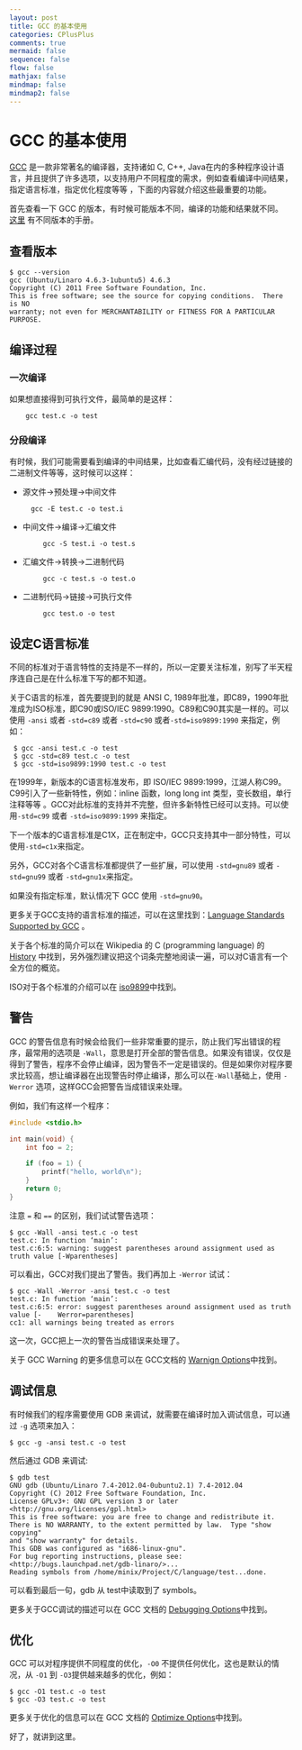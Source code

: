 ```yaml
---
layout: post
title: GCC 的基本使用
categories: CPlusPlus
comments: true
mermaid: false
sequence: false
flow: false
mathjax: false
mindmap: false
mindmap2: false
---
```


# GCC 的基本使用

[GCC](http://gcc.gnu.org/) 是一款非常著名的编译器，支持诸如 C, C++, Java在内的多种程序设计语言，并且提供了许多选项，以支持用户不同程度的需求，例如查看编译中间结果，指定语言标准，指定优化程度等等 ，下面的内容就介绍这些最重要的功能。


首先查看一下 GCC 的版本，有时候可能版本不同，编译的功能和结果就不同。
[这里](http://gcc.gnu.org/onlinedocs/) 有不同版本的手册。

## 查看版本
    $ gcc --version
    gcc (Ubuntu/Linaro 4.6.3-1ubuntu5) 4.6.3
    Copyright (C) 2011 Free Software Foundation, Inc.
    This is free software; see the source for copying conditions.  There is NO
    warranty; not even for MERCHANTABILITY or FITNESS FOR A PARTICULAR PURPOSE.


## 编译过程
### 一次编译
如果想直接得到可执行文件，最简单的是这样：

        gcc test.c -o test

### 分段编译
有时候，我们可能需要看到编译的中间结果，比如查看汇编代码，没有经过链接的二进制文件等等，这时候可以这样：

* 源文件->预处理->中间文件  

        gcc -E test.c -o test.i

* 中间文件->编译->汇编文件  

           gcc -S test.i -o test.s

* 汇编文件->转换->二进制代码  

           gcc -c test.s -o test.o

* 二进制代码->链接->可执行文件  

           gcc test.o -o test

## 设定C语言标准
不同的标准对于语言特性的支持是不一样的，所以一定要关注标准，别写了半天程序连自己是在什么标准下写的都不知道。

关于C语言的标准，首先要提到的就是 ANSI C, 1989年批准，即C89，1990年批准成为ISO标准，即C90或ISO/IEC 9899:1990。C89和C90其实是一样的。可以使用 `-ansi` 或者  `-std=c89` 或者 `-std=c90` 或者`-std=iso9899:1990` 来指定，例如：

     $ gcc -ansi test.c -o test
     $ gcc -std=c89 test.c -o test
     $ gcc -std=iso9899:1990 test.c -o test

在1999年，新版本的C语言标准发布，即 ISO/IEC 9899:1999，江湖人称C99。C99引入了一些新特性，例如：inline 函数，long long int 类型，变长数组，单行注释等等 。GCC对此标准的支持并不完整，但许多新特性已经可以支持。可以使用`-std=c99` 或者 `-std=iso9899:1999` 来指定。

下一个版本的C语言标准是C1X，正在制定中，GCC只支持其中一部分特性，可以使用`-std=c1x`来指定。

另外，GCC对各个C语言标准都提供了一些扩展，可以使用 `-std=gnu89` 或者 `-std=gnu99` 或者 `-std=gnu1x`来指定。

如果没有指定标准，默认情况下 GCC 使用 `-std=gnu90`。

更多关于GCC支持的语言标准的描述，可以在这里找到：[Language Standards Supported by GCC](http://gcc.gnu.org/onlinedocs/gcc-4.6.4/gcc/Standards.html)
。

关于各个标准的简介可以在 Wikipedia 的 C (programming language) 的 [History](http://en.wikipedia.org/wiki/C_(programming_language)#History) 中找到，另外强烈建议把这个词条完整地阅读一遍，可以对C语言有一个全方位的概览。

ISO对于各个标准的介绍可以在 [iso9899](http://www.iso-9899.info/wiki/The_Standard#C89_.2F_C90_.2F_C95)中找到。

## 警告

GCC 的警告信息有时候会给我们一些非常重要的提示，防止我们写出错误的程序，最常用的选项是 `-Wall`，意思是打开全部的警告信息。如果没有错误，仅仅是得到了警告，程序不会停止编译，因为警告不一定是错误的。但是如果你对程序要求比较高，想让编译器在出现警告时停止编译，那么可以在`-Wall`基础上，使用 `-Werror` 选项，这样GCC会把警告当成错误来处理。

例如，我们有这样一个程序：

```c
#include <stdio.h>

int main(void) {
    int foo = 2;

    if (foo = 1) {
        printf("hello, world\n");
    }
    return 0;
}
```

注意 `=` 和 `==` 的区别，我们试试警告选项：

    $ gcc -Wall -ansi test.c -o test
    test.c: In function ‘main’:
    test.c:6:5: warning: suggest parentheses around assignment used as truth value [-Wparentheses]

可以看出，GCC对我们提出了警告。我们再加上 `-Werror` 试试：

    $ gcc -Wall -Werror -ansi test.c -o test
    test.c: In function ‘main’:
    test.c:6:5: error: suggest parentheses around assignment used as truth value [-    Werror=parentheses]
    cc1: all warnings being treated as errors

这一次，GCC把上一次的警告当成错误来处理了。

关于 GCC Warning 的更多信息可以在 GCC文档的 [Warnign Options](http://gcc.gnu.org/onlinedocs/gcc/Warning-Options.html)中找到。

## 调试信息

有时候我们的程序需要使用 GDB 来调试，就需要在编译时加入调试信息，可以通过 `-g` 选项来加入：

    $ gcc -g -ansi test.c -o test

然后通过 GDB 来调试:

    $ gdb test
    GNU gdb (Ubuntu/Linaro 7.4-2012.04-0ubuntu2.1) 7.4-2012.04
    Copyright (C) 2012 Free Software Foundation, Inc.
    License GPLv3+: GNU GPL version 3 or later <http://gnu.org/licenses/gpl.html>
    This is free software: you are free to change and redistribute it.
    There is NO WARRANTY, to the extent permitted by law.  Type "show copying"
    and "show warranty" for details.
    This GDB was configured as "i686-linux-gnu".
    For bug reporting instructions, please see:
    <http://bugs.launchpad.net/gdb-linaro/>...
    Reading symbols from /home/minix/Project/C/language/test...done.

可以看到最后一句，gdb 从 test中读取到了 symbols。

更多关于GCC调试的描述可以在 GCC 文档的 [Debugging Options](http://gcc.gnu.org/onlinedocs/gcc/Debugging-Options.html)中找到。

## 优化

GCC 可以对程序提供不同程度的优化，`-O0` 不提供任何优化，这也是默认的情况，从 `-O1` 到 `-O3`提供越来越多的优化，例如：

    $ gcc -O1 test.c -o test
    $ gcc -O3 test.c -o test

更多关于优化的信息可以在 GCC 文档的 [Optimize Options](http://gcc.gnu.org/onlinedocs/gcc/Optimize-Options.html)中找到。

好了，就讲到这里。
